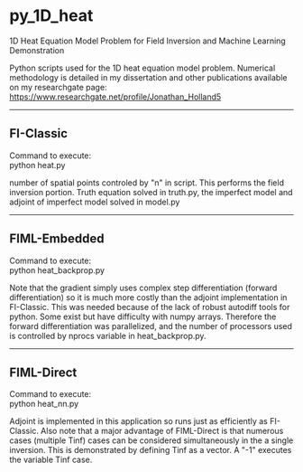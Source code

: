 # py_1D_heat
1D Heat Equation Model Problem for Field Inversion and Machine Learning Demonstration

Python scripts used for the 1D heat equation model problem. Numerical methodology is detailed in my dissertation
and other publications available on my researchgate page:
https://www.researchgate.net/profile/Jonathan_Holland5

-------------------------------------------------------
FI-Classic
-------------------------------------------------------
Command to execute: <br />
python heat.py

number of spatial points controled by "n" in script. This performs the field inversion portion. Truth equation solved in truth.py,
the imperfect model and adjoint of imperfect model solved in model.py

-------------------------------------------------------
FIML-Embedded
-------------------------------------------------------
Command to execute:<br />
python heat_backprop.py

Note that the gradient simply uses complex step differentiation (forward differentiation) so it is much more costly than the 
adjoint implementation in FI-Classic. This was needed because of the lack of robust autodiff tools for python. Some exist but
have difficulty with numpy arrays. Therefore the forward differentiation was parallelized, and the number of processors used 
is controlled by nprocs variable in heat_backprop.py.

-------------------------------------------------------
FIML-Direct
-------------------------------------------------------
Command to execute:<br />
python heat_nn.py

Adjoint is implemented in this application so runs just as efficiently as FI-Classic. Also note that a major advantage of FIML-Direct
is that numerous cases (multiple Tinf) cases can be considered simultaneously in the a single inversion. This is demonstrated 
by defining Tinf as a vector. A "-1" executes the variable Tinf case.
